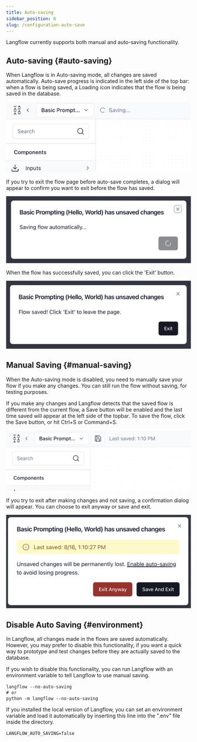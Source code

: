 ```yaml
---
title: Auto-saving
sidebar_position: 6
slug: /configuration-auto-save
---
```


Langflow currently supports both manual and auto-saving functionality.

## Auto-saving {#auto-saving}

When Langflow is in Auto-saving mode, all changes are saved automatically. Auto-save progress is indicated in the left side of the top bar: when a flow is being saved, a Loading icon indicates that the flow is being saved in the database.

![](./saving-header.png)

If you try to exit the flow page before auto-save completes, a dialog will appear to confirm you want to exit before the flow has saved.

![](./flow-saving.png)

When the flow has successfully saved, you can click the 'Exit' button.

![](./flow-saved.png)

## Manual Saving {#manual-saving}

When the Auto-saving mode is disabled, you need to manually save your flow if you make any changes. You can still run the flow without saving, for testing purposes.

If you make any changes and Langflow detects that the saved flow is different from the current flow, a Save button will be enabled and the last time saved will appear at the left side of the topbar. To save the flow, click the Save button, or hit Ctrl+S or Command+S.

![](./manual-save-button.png)

If you try to exit after making changes and not saving, a confirmation dialog will appear. You can choose to exit anyway or save and exit.

![](./flow-unsaved.png)

## Disable Auto Saving {#environment}

In Langflow, all changes made in the flows are saved automatically. However, you may prefer to disable this functionality, if you want a quick way to prototype and test changes before they are actually saved to the database.

If you wish to disable this functionality, you can run Langflow with an environment variable to tell Langflow to use manual saving.

```shell
langflow --no-auto-saving
# or
python -m langflow --no-auto-saving
```

If you installed the local version of Langflow, you can set an environment variable and load it automatically by inserting this line into the ".env" file inside the directory.

```env
LANGFLOW_AUTO_SAVING=false
```
